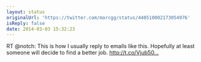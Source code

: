 ```yaml
---
layout: status
originalUrl: 'https://twitter.com/marcgg/status/440510002173054976'
isReply: false
date: 2014-03-03 15:32:23
---
```


RT @notch: This is how I usually reply to emails like this. Hopefully at least someone will decide to find a better job. http://t.co/Vjub50…
